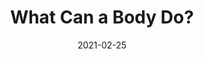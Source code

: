 ---
date: 2021-02-25
dateYear: 2021
isbn: 9780735220003
title: What Can a Body Do?
subtitle: 
description: "A fascinating and provocative new way of looking at the things we use and the spaces we inhabit, and a call to imagine a better-designed world for us all. Furniture and tools, kitchens and campuses and city streets—nearly everything human beings make and use is assistive technology, meant to bridge the gap between body and world. Yet unless, or until, a misfit between our own body and the world is acute enough to be understood as disability, we may never stop to consider—or reconsider—the hidden assumptions on which our everyday environment is built. In a series of vivid stories drawn from the lived experience of disability and the ideas and innovations that have emerged from it—from cyborg arms to customizable cardboard chairs to deaf architecture—Sara Hendren invites us to rethink the things and settings we live with. What might assistance based on the body’s stunning capacity for adaptation—rather than a rigid insistence on 'normalcy'—look like? Can we foster interdependent, not just independent, living? How do we creatively engineer public spaces that allow us all to navigate our common terrain? By rendering familiar objects and environments newly strange and wondrous, What Can a Body Do? helps us imagine a future that will better meet the extraordinary range of our collective needs and desires."
cover: cover-what-can-a-body-do.jpeg
coverGoogle: https://books.google.com/books/content?id=h5DyDwAAQBAJ&printsec=frontcover&img=1&zoom=1&edge=curl&source=gbs_api
pageCount: 242
authors: Sara Hendren
publishers: Penguin
published: 2020-08-18
publishedYear: 2020
favorite: true
shelves:
- non-fiction
portfolioFeature: true
weight: 11
---